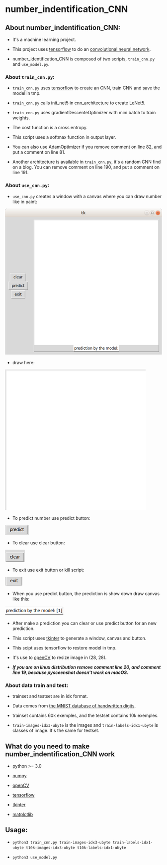 # number_indentification_CNN

## About number_indentification_CNN:

* It's a machine learning project.

* This project uses [tensorflow](https://www.tensorflow.org/) to do an [convolutional neural network](https://en.wikipedia.org/wiki/Convolutional_neural_network).

* number_identification_CNN is composed of two scripts, `train_cnn.py` and `use_model.py`.

### About `train_cnn.py`:

* `train_cnn.py` uses [tensorflow](https://www.tensorflow.org/) to create an CNN, train CNN and save the model in tmp.

* `train_cnn.py` calls init_net5 in cnn_architecture to create [LeNet5](http://yann.lecun.com/exdb/lenet/).

* `train_cnn.py` uses gradientDescenteOptimizer with mini batch to train weights.

* The cost function is a cross entropy.

* This script uses a softmax function in output layer.

* You can also use AdamOptimizer if you remove comment on line 82, and put a comment on line 81.

* Another architecture is available in `train_cnn.py`, it's a random CNN find on a blog. You can remove comment on line 190, and put a comment on line 191.

### About `use_cnn.py`:

* `use_cnn.py` creates a window with a canvas where you can draw number like in paint:

![main_page](exemples/main_page.png)

* draw here:

![draw_canvas](exemples/draw.png)

* To predict number use predict button:

![button_predict](exemples/predict_button.png)

* To clear use clear button:

![buttom_clear](exemples/clear.png)

* To exit use exit button or kill script:

![exit_buttom](exemples/exit_button.png)

* When you use predict button, the prediction is show down draw canvas like this:

![prediction](exemples/prediction.png)

* After make a prediction you can clear or use predict button for an new prediction.

* This script uses [tkinter](https://en.wikipedia.org/wiki/Tkinter) to generate a window, canvas and button.

* This scipt uses tensorflow to restore model in tmp.

* It's use to [openCV](https://opencv.org/) to resize image in (28, 28).

* _**If you are on linux distribution remove comment line 20, and comment line 19, because pysceenshot doesn't work on macOS.**_

### About data train and test:

* trainset and testset are in idx format.

* Data comes from [the MNIST database of handwritten digits](http://yann.lecun.com/exdb/mnist/index.html).

* trainset contains 60k exemples, and the testset contains 10k exemples.

* `train-images-idx3-ubyte` is the images and `train-labels-idx1-ubyte` is classes of image. It's the same for testset.

## What do you need to make number_indentification_CNN work

* python >= 3.0 

* [numpy](http://www.numpy.org/)

* [openCV](https://opencv.org/)

* [tensorflow](https://www.tensorflow.org/)

* [tkinter](https://en.wikipedia.org/wiki/Tkinter)

* [matplotlib](https://matplotlib.org/)

## Usage:

* `python3 train_cnn.py train-images-idx3-ubyte train-labels-idx1-ubyte t10k-images-idx3-ubyte t10k-labels-idx1-ubyte`

* `python3 use_model.py`

